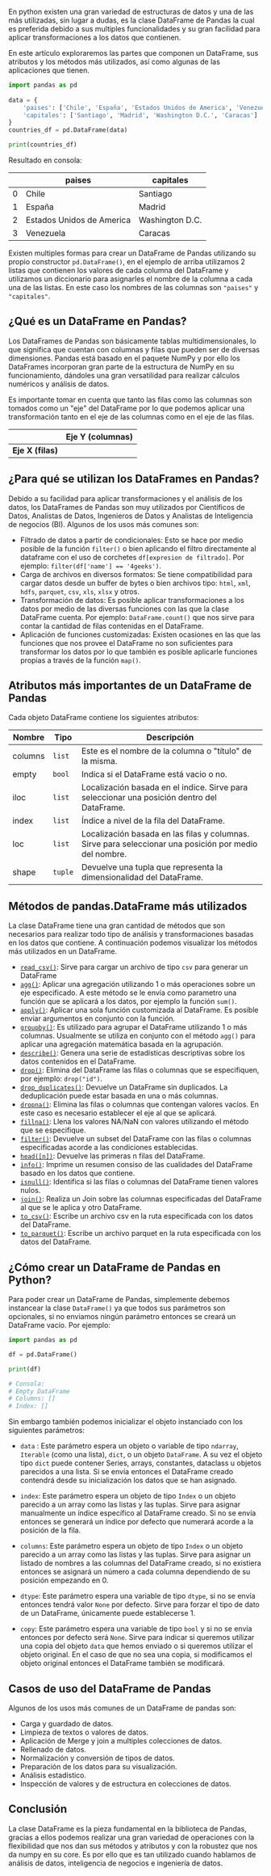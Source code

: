 En python existen una gran variedad de estructuras de datos y una de las más utilizadas, sin lugar a dudas, es la clase DataFrame de Pandas la cual es preferida debido a sus multiples funcionalidades y su gran facilidad para aplicar transformaciones a los datos que contienen.
    

En este artículo exploraremos las partes que componen un DataFrame, sus atributos y los métodos más utilizados, así como algunas de las aplicaciones que tienen.

```python
import pandas as pd
  
data = {
    'paises': ['Chile', 'España', 'Estados Unidos de America', 'Venezuela'], 
    'capitales': ['Santiago', 'Madrid', 'Washington D.C.', 'Caracas']
}
countries_df = pd.DataFrame(data)

print(countries_df) 
```

Resultado en consola:

|     | paises | capitales |
| --- | --- | --- |
| 0   | Chile | Santiago |
| 1   | España | Madrid |
| 2   | Estados Unidos de America | Washington D.C. |
| 3   | Venezuela | Caracas |

Existen multiples formas para crear un DataFrame de Pandas utilizando su propio constructor `pd.DataFrame()`, en el ejemplo de arriba utilizamos 2 listas que contienen los valores de cada columna del DataFrame y utilizamos un diccionario para asignarles el nombre de la columna a cada una de las listas. En este caso los nombres de las columnas son `"paises"` y `"capitales"`.

## ¿Qué es un DataFrame en Pandas?

Los DataFrames de Pandas son básicamente tablas multidimensionales, lo que significa que cuentan con columnas y filas que pueden ser de diversas dimensiones. Pandas está basado en el paquete NumPy y por ello los DataFrames incorporan gran parte de la estructura de NumPy en su funcionamiento, dándoles una gran versatilidad para realizar cálculos numéricos y análisis de datos.

Es importante tomar en cuenta que tanto las filas como las columnas son tomados como un "eje" del DataFrame por lo que podemos aplicar una transformación tanto en el eje de las columnas como en el eje de las filas.

|     | Eje Y (columnas) |
| --- | --- |
| **Eje X (filas)** |     |

## ¿Para qué se utilizan los DataFrames en Pandas?

Debido a su facilidad para aplicar transformaciones y el análisis de los datos, los DataFrames de Pandas son muy utilizados por Científicos de Datos, Analistas de Datos, Ingenieros de Datos y Analistas de Inteligencia de negocios (BI). Algunos de los usos más comunes son:

- Filtrado de datos a partir de condicionales: Esto se hace por medio posible de la función `filter()` o bien aplicando el filtro directamente al dataframe con el uso de corchetes `df[expresion de filtrado]`. Por ejemplo: `filter(df['name'] == '4geeks')`.
- Carga de archivos en diversos formatos: Se tiene compatibilidad para cargar datos desde un buffer de bytes o bien archivos tipo: `html`, `xml`, `hdfs`, `parquet`, `csv`, `xls`, `xlsx` y otros.
- Transformación de datos: Es posible aplicar transformaciones a los datos por medio de las diversas funciones con las que la clase DataFrame cuenta. Por ejemplo: `DataFrame.count()` que nos sirve para contar la cantidad de filas contenidas en el DataFrame.
- Aplicación de funciones customizadas: Existen ocasiones en las que las funciones que nos provee el DataFrame no son suficientes para transformar los datos por lo que también es posible aplicarle funciones propias a través de la función `map()`.

## Atributos más importantes de un DataFrame de Pandas

Cada objeto DataFrame contiene los siguientes atributos:

| Nombre | Tipo | Descripción |
| --- | --- | --- |
| columns | `list` | Este es el nombre de la columna o "título" de la misma. |
| empty | `bool` | Indica si el DataFrame está vacio o no. |
| iloc | `list` | Localización basada en el indice. Sirve para seleccionar una posición dentro del DataFrame. |
| index | `list` | Índice a nivel de la fila del DataFrame. |
| loc | `list` | Localización basada en las filas y columnas. Sirve para seleccionar una posición por medio del nombre. |
| shape | `tuple` | Devuelve una tupla que representa la dimensionalidad del DataFrame. |

## Métodos de pandas.DataFrame más utilizados

La clase DataFrame tiene una gran cantidad de métodos que son necesarios para realizar todo tipo de análisis y transformaciones basadas en los datos que contiene. A continuación podemos visualizar los métodos más utilizados en un DataFrame.

- [`read_csv()`](https://pandas.pydata.org/docs/reference/api/pandas.read_csv.html#pandas.read_csv): Sirve para cargar un archivo de tipo `csv` para generar un DataFrame
- [`agg()`](https://pandas.pydata.org/docs/reference/api/pandas.DataFrame.agg.html): Aplicar una agregación utilizando 1 o más operaciones sobre un eje especificado. A este método se le envía como parametro una función que se aplicará a los datos, por ejemplo la función `sum()`.
- [`apply()`](https://pandas.pydata.org/docs/reference/api/pandas.DataFrame.apply.html): Aplicar una sola función customizada al DataFrame. Es posible enviar argumentos en conjunto con la función.
- [`groupby()`](https://pandas.pydata.org/docs/reference/api/pandas.DataFrame.groupby.html): Es utilizado para agrupar el DataFrame utilizando 1 o más columnas. Usualmente se utiliza en conjunto con el método `agg()` para aplicar una agregación matemática basada en la agrupación.
- [`describe()`](https://pandas.pydata.org/docs/reference/api/pandas.DataFrame.describe.html): Genera una serie de estadísticas descriptivas sobre los datos contenidos en el DataFrame.
- [`drop()`](https://pandas.pydata.org/docs/reference/api/pandas.DataFrame.drop.html): Elimina del DataFrame las filas o columnas que se especifiquen, por ejemplo: `drop("id")`.
- [`drop_duplicates()`](https://pandas.pydata.org/docs/reference/api/pandas.DataFrame.drop_duplicates.html): Devuelve un DataFrame sin duplicados. La deduplicación puede estar basada en una o más columnas.
- [`dropna()`](https://pandas.pydata.org/docs/reference/api/pandas.DataFrame.dropna.html): Elimina las filas o columnas que contengan valores vacíos. En este caso es necesario establecer el eje al que se aplicará.
- [`fillna()`](https://pandas.pydata.org/docs/reference/api/pandas.DataFrame.fillna.html): Llena los valores NA/NaN con valores utilizando el método que se especifique.
- [`filter()`](https://pandas.pydata.org/docs/reference/api/pandas.DataFrame.filter.html): Devuelve un subset del DataFrame con las filas o columnas especificadas acorde a las condiciones establecidas.
- [`head([n])`](https://pandas.pydata.org/docs/reference/api/pandas.DataFrame.head.html): Devuelve las primeras n filas del DataFrame.
- [`info()`](https://pandas.pydata.org/docs/reference/api/pandas.DataFrame.info.html): Imprime un resumen consiso de las cualidades del DataFrame basado en los datos que contiene.
- [`isnull()`](https://pandas.pydata.org/docs/reference/api/pandas.DataFrame.isnull.html): Identifica si las filas o columnas del DataFrame tienen valores nulos.
- [`join()`](https://pandas.pydata.org/docs/reference/api/pandas.DataFrame.join.html): Realiza un Join sobre las columnas especificadas del DataFrame al que se le aplica y otro DataFrame.
- [`to_csv()`](https://pandas.pydata.org/docs/reference/api/pandas.DataFrame.to_csv.html): Escribe un archivo csv en la ruta especificada con los datos del DataFrame.
- [`to_parquet()`](https://pandas.pydata.org/docs/reference/api/pandas.DataFrame.to_parquet.html): Escribe un archivo parquet en la ruta especificada con los datos del DataFrame.

## ¿Cómo crear un DataFrame de Pandas en Python?

Para poder crear un DataFrame de Pandas, simplemente debemos instancear la clase `DataFrame()` ya que todos sus parámetros son opcionales, si no enviamos ningún parámetro entonces se creará un DataFrame vacío. Por ejemplo:

```python
import pandas as pd

df = pd.DataFrame()

print(df)

# Consola:
# Empty DataFrame
# Columns: []
# Index: []
```

Sin embargo también podemos inicializar el objeto instanciado con los siguientes parámetros:

- `data` :
    Este parámetro espera un objeto o variable de tipo `ndarray`, `Iterable` (como una lista), `dict`, o un objeto `DataFrame`. A su vez el objeto tipo `dict` puede contener Series, arrays, constantes, dataclass u objetos parecidos a una lista. Si se envía entonces el DataFrame creado contendrá desde su inicialización los datos que se han asignado.
    
- `index`:
    Este parámetro espera un objeto de tipo `Index` o un objeto parecido a un array como las listas y las tuplas. Sirve para asignar manualmente un índice específico al DataFrame creado. Si no se envía entonces se generará un índice por defecto que numerará acorde a la posición de la fila.
    
- `columns`:
    Este parámetro espera un objeto de tipo `Index` o un objeto parecido a un array como las listas y las tuplas. Sirve para asignar un listado de nombres a las columnas del DataFrame creado, si no existiera entonces se asignará un número a cada columna dependiendo de su posición empezando en 0.
    
- `dtype`:
    Este parámetro espera una variable de tipo `dtype`, si no se envía entonces tendrá valor `None` por defecto. Sirve para forzar el tipo de dato de un DataFrame, únicamente puede establecerse 1.
    
- `copy`:
    Este parámetro espera una variable de tipo `bool` y si no se envía entonces por defecto será `None`. Sirve para indicar si queremos utilizar una copia del objeto `data` que hemos enviado o si queremos utilizar el objeto original. En el caso de que no sea una copia, si modificamos el objeto original entonces el DataFrame también se modificará.
    

## Casos de uso del DataFrame de Pandas

Algunos de los usos más comunes de un DataFrame de pandas son:

- Carga y guardado de datos.
- Limpieza de textos o valores de datos.
- Aplicación de Merge y join a multiples colecciones de datos.
- Rellenado de datos.
- Normalización y conversión de tipos de datos.
- Preparación de los datos para su visualización.
- Análisis estadístico.
- Inspección de valores y de estructura en colecciones de datos.

## Conclusión

La clase DataFrame es la pieza fundamental en la biblioteca de Pandas, gracias a ellos podemos realizar una gran variedad de operaciones con la flexibilidad que nos dan sus métodos y atributos y con la robustez que nos da numpy en su core. Es por ello que es tan utilizado cuando hablamos de análisis de datos, inteligencia de negocios e ingeniería de datos.
